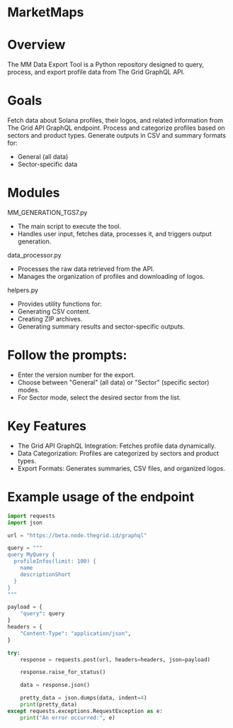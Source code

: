 # MarketMaps

# Overview

The MM Data Export Tool is a Python repository designed to query, process, and export profile data from The Grid GraphQL API. 

# Goals

Fetch data about Solana profiles, their logos, and related information from The Grid API GraphQL endpoint.
Process and categorize profiles based on sectors and product types.
Generate outputs in CSV and summary formats for: 
- General (all data)
- Sector-specific data

# Modules

MM_GENERATION_TGS7.py 
- The main script to execute the tool. 
- Handles user input, fetches data, processes it, and triggers output generation.

data_processor.py 
- Processes the raw data retrieved from the API. 
- Manages the organization of profiles and downloading of logos.

helpers.py
- Provides utility functions for: 
- Generating CSV content.
- Creating ZIP archives. 
- Generating summary results and sector-specific outputs. 

# Follow the prompts:

- Enter the version number for the export. 
- Choose between "General" (all data) or "Sector" (specific sector) modes. 
- For Sector mode, select the desired sector from the list.

# Key Features

- The Grid API GraphQL Integration: Fetches profile data dynamically. 
- Data Categorization: Profiles are categorized by sectors and product types. 
- Export Formats: Generates summaries, CSV files, and organized logos. 

# Example usage of the endpoint

```python
import requests
import json

url = "https://beta.node.thegrid.id/graphql"

query = """
query MyQuery {
  profileInfos(limit: 100) {
    name
    descriptionShort
  }
}
"""

payload = {
    "query": query
}
headers = {
    "Content-Type": "application/json",
}

try:
    response = requests.post(url, headers=headers, json=payload)

    response.raise_for_status()

    data = response.json()

    pretty_data = json.dumps(data, indent=4)
    print(pretty_data)
except requests.exceptions.RequestException as e:
    print("An error occurred:", e)
```
